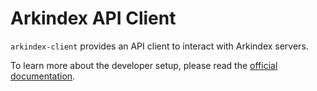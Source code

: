 # Arkindex API Client


`arkindex-client` provides an API client to interact with Arkindex servers.

To learn more about the developer setup, please read the [official documentation](https://api.arkindex.org/develop).
